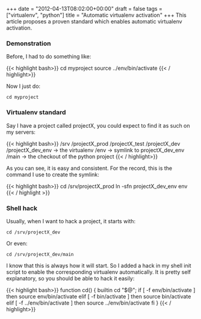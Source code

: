+++
date = "2012-04-13T08:02:00+00:00"
draft = false
tags = ["virtualenv", "python"]
title = "Automatic virtualenv activation"
+++
This article proposes a proven standard which enables automatic virtualenv activation.

### Demonstration

Before, I had to do something like:


{{< highlight bash>}}
    cd myproject
    source ../env/bin/activate
{{< / highlight>}}


Now I just do:

    cd myproject

### Virtualenv standard

Say I have a project called projectX, you could expect to find it as such on my servers:


{{< highlight bash>}}
    /srv
        /projectX_prod
        /projectX_test
        /projectX_dev
            /projectX_dev_env -> the virtualenv
            /env -> symlink to projectX_dev_env
            /main -> the checkout of the python project
{{< / highlight>}}


As you can see, it is easy and consistent. For the record, this is the command I use to create the symlink:


{{< highlight bash>}}
    cd /srv/projectX_prod
    ln -sfn projectX_dev_env env
{{< / highlight >}}


### Shell hack

Usually, when I want to hack a project, it starts with:

    cd /srv/projectX_dev

Or even:

    cd /srv/projectX_dev/main

I know that this is always how it will start. So I added a hack in my shell init script to enable the corresponding virtualenv automatically. It is pretty self explanatory, so you should be able to hack it easily:


{{< highlight bash>}}
    function cd() {
        builtin cd "$@";
        if [ -f env/bin/activate ]
        then
            source env/bin/activate
        elif [ -f bin/activate ]
        then
            source bin/activate
        elif [ -f ../env/bin/activate ]
        then
            source ../env/bin/activate
        fi 
    }
{{< / highlight>}}

